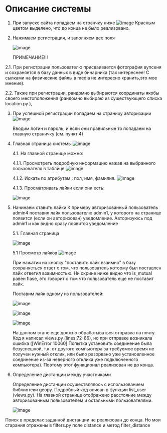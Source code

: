 # Описание системы
1. При запуске сайта попадаем на странчку ниже
  ![image](https://github.com/Artem-bobunov/testApptrix/assets/38436717/dfd39377-1f66-4cfe-bf4e-729f9731066a)
Красным цветом выделено, что до конца не было реализовано.

2. Нажимаем регистрация, и заполняем все поля


    ![image](https://github.com/Artem-bobunov/testApptrix/assets/38436717/37e22bf6-006b-40d5-9647-d0b8c0eecdad)


   ПРИМЕЧАНИЕ!!!

   
  2.1. При регистрации пользователю присваивается фотография вупсеня и сохраняется в базу данных в виде бинарника (так интереснее! С сылками на физические файлы в media не интересно хранить,это мое мнение).


   2.2. Также при регистрации, рандомно выбираются координаты якобы своего местоположения (рандомно выбираю из существующего списка location.py ), 


3. При успешной регистрации попадаем на страницу авторизации
   ![image](https://github.com/Artem-bobunov/testApptrix/assets/38436717/3e07cdf8-de73-484b-8b33-964ab23aa6b5)


   Вводим логин и пароль, и если они правильные то попадаем на главную страничку (см. пункт 4)

4. Главная страница системы
   ![image](https://github.com/Artem-bobunov/testApptrix/assets/38436717/1b42498d-adf2-49a1-a0b5-13c1adfb24fb)

   
   4.1. На главной странице можно:
   
   4.1.1. Просмотреть подробную информацию нажав на выбранного пользователя в таблице
   ![image](https://github.com/Artem-bobunov/testApptrix/assets/38436717/72abf811-6751-4c05-945a-66b94f880e6a)

   
   4.1.2. Искать по атрибутам : пол, имя, фамилия.
   ![image](https://github.com/Artem-bobunov/testApptrix/assets/38436717/f77e0b4e-dfb0-495c-b82e-81ed62c0f557)

   4.1.3. Просматривать лайки если они есть:
   
   ![image](https://github.com/Artem-bobunov/testApptrix/assets/38436717/0549e912-dd03-4892-8f43-70840e7f77fe)

   
5. Начинаем ставить лайки
   К примеру авторизованный пользователь admin4 поставил лайк пользователю admin1, у которого на странице появится (если он авторизован) уведомление. Авторизуюсь под admin1 и как видно сразу появится уведомление

   5.1. Главная страница
   
   ![image](https://github.com/Artem-bobunov/testApptrix/assets/38436717/141ea869-92c0-4b96-b5fd-9b77837d4ef1)

   5.1 Просмотр лайков
   ![image](https://github.com/Artem-bobunov/testApptrix/assets/38436717/1ef373dc-8b0f-4630-ad21-7d3c126afe16)

    При нажатии на кнопку "поставить лайк взаимно" в базу сохраняеться ответ о том, что пользователь которму был поставлен лайк ответил взаимностью.
   Ни скрине ниже видно что is_mutual равен flase, это говорит о том что пользователь еще не поставит лайк.

   Поставим лайк одному из пользователей:

   ![image](https://github.com/Artem-bobunov/testApptrix/assets/38436717/41d39d5d-e0bd-4b40-b6cf-db41dbe8e69f)

   ![image](https://github.com/Artem-bobunov/testApptrix/assets/38436717/75aee50d-174e-4fab-a001-1608a19bbea1)

   ![image](https://github.com/Artem-bobunov/testApptrix/assets/38436717/084a72a2-3644-468d-b4ce-f2d2e2431ac0)

   На данном этапе еще должно обрабатываться отправка на почту. Код я написал views.py (lines:72-86),  но при отправке возникала ошибка ([WinError 10060] Попытка установить соединение была безуспешной, т.к. от другого компьютера за требуемое время не получен нужный отклик, или было разорвано уже установленное соединение из-за неверного отклика уже подключенного компьютера). Поэтому этот функционал реализован не до конца.
   
6. Определение дистанции между участниками

   Определение дистанции осуществлялось с использованием библиотеки geopy. Подробный код описан в функции list_user (views.py). На главной странице отображено расстояние между авторизованным пользователем и остальными пользователями.

   ![image](https://github.com/Artem-bobunov/testApptrix/assets/38436717/e5fcd64a-af16-4c70-b386-0e73f902effb)

  Поиск в пределах заданной дистанции не реализован до конца. Но мои старания отражены в filters.py поле distance и метод filter_distance
   

   

   



   
   


   

   
   

   

   



   
